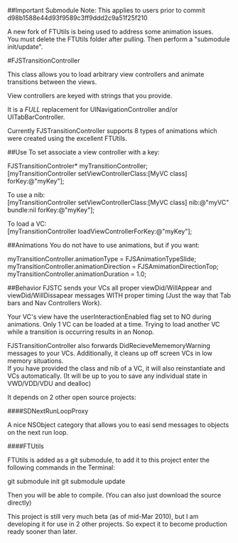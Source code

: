 
##Important Submodule Note:
This applies to users prior to commit d98b1588e44d93f9589c3ff9ddd2c9a51f25f210

A new fork of FTUtils is being used to address some animation issues.     
You must delete the FTUtils folder after pulling. Then perform a "submodule init/update".   



#FJSTransitionController

This class allows you to load arbitrary view controllers and animate transitions between the views.

View controllers are keyed with strings that you provide. 

It is a *FULL* replacement for UINavigationController and/or UITabBarController.

Currently FJSTransitionController supports 8 types of animations which were created using the excellent FTUtils.

##Use
To set associate a view controller with a key:

FJSTransitionControler* myTransitionController;  
[myTransitionController setViewControllerClass:[MyVC class] forKey:@"myKey"];

To use a nib:  
[myTransitionController setViewControllerClass:[MyVC class] nib:@"myVC" bundle:nil forKey:@"myKey"];

To load a VC:  
[myTransitionController loadViewControllerForKey:@"myKey"];


##Animations
You do not have to use animations, but if you want:

myTransitionController.animationType = FJSAnimationTypeSlide;  
myTransitionController.animationDirection = FJSAmimationDirectionTop;  
myTransitionController.animationDuration = 1.0;



##Behavior
FJSTC sends your VCs all proper viewDid/WillAppear and viewDid/WillDissapear messages WITH proper timing (Just the way that Tab bars and Nav Controllers Work).

Your VC's view have the userInteractionEnabled flag set to NO during animations. Only 1 VC can be loaded at a time. Trying to load another VC while a transition is occurring results in an Nonop.

FJSTransitionController also forwards DidRecieveMememoryWarning messages to your VCs. Additionally, it cleans up off screen VCs in low memory situations.  
If you have provided the class and nib of a VC, it will also reinstantiate and VCs automatically. (It will be up to you to save any individual state in VWD/VDD/VDU and dealloc)


It depends on 2 other open source projects: 

####SDNextRunLoopProxy

A nice NSObject category that allows you to easi send messages to objects on the next run loop.  

####FTUtils

FTUtils is added as a git submodule, to add it to this project enter the following commands in the Terminal:  
 
git submodule init
git submodule update

Then you will be able to compile. (You can also just download the source directly)  

This project is still very much beta (as of mid-Mar 2010), but I am developing it for use in 2 other projects. So expect it to become production ready sooner than later.

